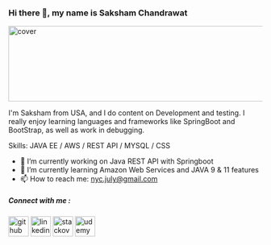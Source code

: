 <!-- ### Hi there 👋


**Chandrawat/chandrawat** is a ✨ _special_ ✨ repository because its `README.md` (this file) appears on your GitHub profile.

Here are some ideas to get you started:

- 🔭 I’m currently working on ...
- 🌱 I’m currently learning ...
- 👯 I’m looking to collaborate on ...
- 🤔 I’m looking for help with ...
- 💬 Ask me about ...
- 📫 How to reach me: ...
- 😄 Pronouns: ...
- ⚡ Fun fact: ...

 I also enjoy , ui, ux, and design in general.
-->

### Hi there 👋, my name is Saksham Chandrawat
<img src='https://cdn.solace.com/wp-content/uploads/2018/12/spring-boot-java.jpg' alt='cover' height='150' width='1250'>

I'm Saksham from USA, and I do content on Development and testing. I really enjoy learning languages and frameworks like SpringBoot and BootStrap, as well as work in debugging.

Skills: JAVA EE / AWS / REST API / MYSQL / CSS

- 🔭 I’m currently working on Java REST API with Springboot  
- 🌱 I’m currently learning Amazon Web Services and JAVA 9 & 11 features 
- 📫 How to reach me: nyc.july@gmail.com 

##### Connect with me : 
[<img src='https://cdn.jsdelivr.net/npm/simple-icons@3.0.1/icons/github.svg' alt='github' height='40'>](https://github.com/https://github.com/Chandrawat) [<img src='https://cdn.jsdelivr.net/npm/simple-icons@3.0.1/icons/linkedin.svg' alt='linkedin' height='40'>](https://www.linkedin.com/in/https://www.linkedin.com/in/sakshamchandrawat/)  [<img src='https://cdn.jsdelivr.net/npm/simple-icons@3.0.1/icons/stackoverflow.svg' alt='stackoverflow' height='40'>](https://stackoverflow.com/users/chandrawat)  [<img src='https://cdn.jsdelivr.net/npm/simple-icons@3.0.1/icons/udemy.svg' alt='udemy' height='40'>](https://www.udemy.com/user/saksham-chandrawat/)  

